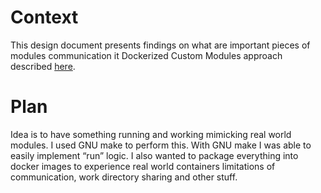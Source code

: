 # Context

This design document presents findings on what are important pieces of modules communication it Dockerized Custom Modules approach described [here](./modularization-approaches.md). 

# Plan 

Idea is to have something running and working mimicking real world modules. I used GNU make to perform this. With GNU make I was able to easily implement “run” logic. I also wanted to package everything into docker images to experience real world containers limitations of communication, work directory sharing and other stuff. 

 

